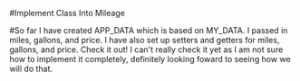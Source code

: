 #Implement Class Into Mileage

#So far I have created APP_DATA which is based on MY_DATA. I passed in miles, gallons, and price. I have also set up setters and getters for miles, gallons, and price. Check it out! I can't really check it yet as I am not sure how to implement it completely, definitely looking foward to seeing how we will do that.